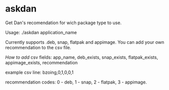 # askdan
Get Dan's recomendation for wich package type to use.

Usage:
./askdan application_name

Currently supports .deb, snap, flatpak and appimage.
You can add your own recommendation to the csv file.


*How to add*
csv fields: app_name, deb_exists, snap_exists, flatpak_exists, appimage_exists, recommendation

example csv line:
bzoing,0,1,0,0,1

recommendation codes:
0 - deb,
1 - snap,
2 - flatpak,
3 - appimage.

